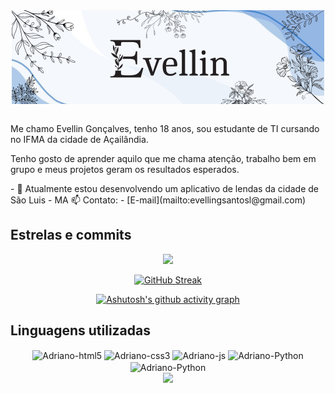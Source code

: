 <div align="center">
   <img src="https://github.com/Morrigan-silva/Morrigan-silva/blob/main/vellin.png" align="center"/>
   <br></br>
</div>
<div>
   <p>
      Me chamo Evellin Gonçalves, tenho 18 anos, sou estudante de TI cursando no IFMA da cidade de Açailândia.
   </p>
   <p>
      Tenho gosto de aprender aquilo que me chama atenção, trabalho bem em grupo e meus projetos geram os resultados esperados.
   </p>
   - 🔭 Atualmente estou desenvolvendo um aplicativo de lendas da cidade de São Luis - MA
   📫 Contato:
  - [E-mail](mailto:evellingsantosl@gmail.com)
</div>


## Estrelas e commits


<div align="center">
  <a href="https://github.com/Morrigan-silva">
  <img height="180em" src="https://github-readme-stats.vercel.app/api?username=Morrigan-silva&show_icons=true&theme=tokyonight&include_all_commits=true&count_private=true"/>
  
  [![GitHub Streak](https://streak-stats.demolab.com?user=Morrigan-silva&theme=tokyonight-duo&hide_border=true&border_radius=4.1&date_format=j%20M%5B%20Y%5D&mode=weekly)](https://git.io/streak-stats)

  [![Ashutosh's github activity graph](https://github-readme-activity-graph.vercel.app/graph?username=Morrigan-silva&bg_color=1a1b27&color=bf91f3&line=bf91f3&point=200528&area=true&hide_border=true)](https://github.com/ashutosh00710/github-readme-activity-graph)

  
</div>

## Linguagens utilizadas


<div style="display: inline_block" align="center">
  <img align="center" alt="Adriano-html5" height="50" width="40" src="https://cdn.jsdelivr.net/gh/devicons/devicon/icons/html5/html5-original.svg" />
  <img align="center" alt="Adriano-css3" height="50" width="40" src="https://cdn.jsdelivr.net/gh/devicons/devicon/icons/css3/css3-original.svg" />
  <img align="center" alt="Adriano-js" height="50" width="40" src="https://cdn.jsdelivr.net/gh/devicons/devicon/icons/javascript/javascript-original.svg" />  
  <img  align="center" alt="Adriano-Python" height="50" width="40" src="https://cdn.jsdelivr.net/gh/devicons/devicon@latest/icons/python/python-original.svg" />
  <img align="center" alt="Adriano-Python" height="50" width="40"  src="https://cdn.jsdelivr.net/gh/devicons/devicon@latest/icons/java/java-original.svg" />
          
</div>

<div align="center">
  <a href="https://github.com/Morrigan-silva">
  <img height="180em" src="https://github-readme-stats.vercel.app/api/top-langs/?username=Morrigan-silva&layout=compact&langs_count=7&theme=tokyonight"/>  
</div>
